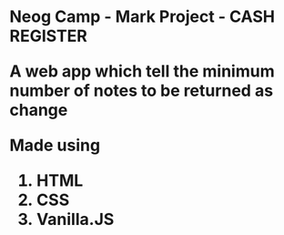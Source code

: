 <h1> Neog Camp - Mark Project - CASH REGISTER

A web app which tell the minimum number of notes to be returned as change

Made using
1. HTML
2. CSS
3. Vanilla.JS
